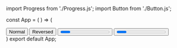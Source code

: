 import Progress from './Progress.js';
import Button from './Button.js';

const App = ( ) => (

<div
            style={{
              display: "flex",
              alignItems: "center",
              justifyContent: "flex-start",
              gap: "5px",
              flexWrap: "wrap",
            }}
          >
            <Button>Normal</Button>
            <Button reversed>Reversed</Button>
            <Button>
              <Progress size={"small"} />
            </Button>
            <Button reversed>
              <Progress size={"small"} reversed />
            </Button>
          </div>
)
export default App;
